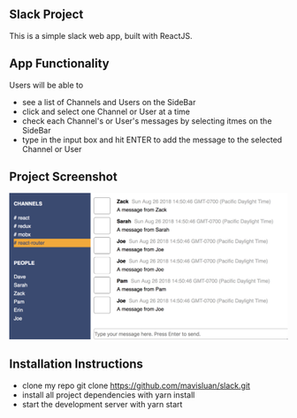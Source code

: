 ## Slack Project

This is a simple slack web app, built with ReactJS.


## App Functionality

Users will be able to 
- see a list of Channels and Users on the SideBar 
- click and select one Channel or User at a time
- check each Channel's or User's messages by selecting itmes on the SideBar
- type in the input box and hit ENTER to add the message to the selected Channel or User


## Project Screenshot 

<img src='src/slack_project.png' width='700'>


## Installation Instructions

- clone my repo git clone https://github.com/mavisluan/slack.git
- install all project dependencies with yarn install
- start the development server with yarn start
